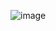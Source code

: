 ![image](https://user-images.githubusercontent.com/42132857/84516624-aee8b600-aceb-11ea-879d-20c2ae91c63f.png)

